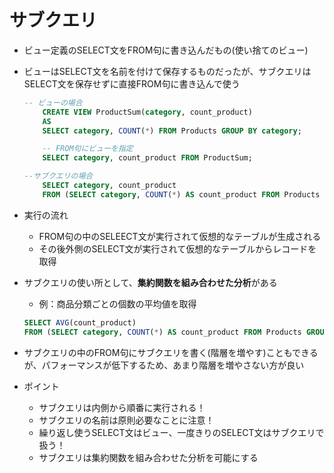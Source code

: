 # サブクエリ
- ビュー定義のSELECT文をFROM句に書き込んだもの(使い捨てのビュー)
- ビューはSELECT文を名前を付けて保存するものだったが、サブクエリはSELECT文を保存せずに直接FROM句に書き込んで使う

    ```sql
    -- ビューの場合
        CREATE VIEW ProductSum(category, count_product)
        AS
        SELECT category, COUNT(*) FROM Products GROUP BY category;

        -- FROM句にビューを指定
        SELECT category, count_product FROM ProductSum;

    --サブクエリの場合
        SELECT category, count_product 
        FROM (SELECT category, COUNT(*) AS count_product FROM Products GROUP BY category) AS ProductSum;
    ```

- 実行の流れ
    - FROM句の中のSELEECT文が実行されて仮想的なテーブルが生成される
    - その後外側のSELECT文が実行されて仮想的なテーブルからレコードを取得

- サブクエリの使い所として、**集約関数を組み合わせた分析**がある

    - 例：商品分類ごとの個数の平均値を取得
    ```sql
    SELECT AVG(count_product)
    FROM (SELECT category, COUNT(*) AS count_product FROM Products GROUP BY category) AS ProductSum;
    ```

- サブクエリの中のFROM句にサブクエリを書く(階層を増やす)こともできるが、パフォーマンスが低下するため、あまり階層を増やさない方が良い

- ポイント
    - サブクエリは内側から順番に実行される！
    - サブクエリの名前は原則必要なことに注意！
    - 繰り返し使うSELECT文はビュー、一度きりのSELECT文はサブクエリで扱う！
    - サブクエリは集約関数を組み合わせた分析を可能にする